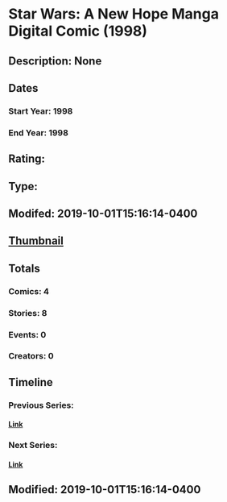 # Star Wars: A New Hope Manga Digital Comic (1998)
## Description: None
## Dates
### Start Year: 1998
### End Year: 1998
## Rating: 
## Type: 
## Modifed: 2019-10-01T15:16:14-0400
## [Thumbnail](http://i.annihil.us/u/prod/marvel/i/mg/9/50/5d936db4ad316.jpg)
## Totals
### Comics: 4
### Stories: 8
### Events: 0
### Creators: 0
## Timeline
### Previous Series: 
#### [Link]()
### Next Series: 
#### [Link]()
## Modified: 2019-10-01T15:16:14-0400